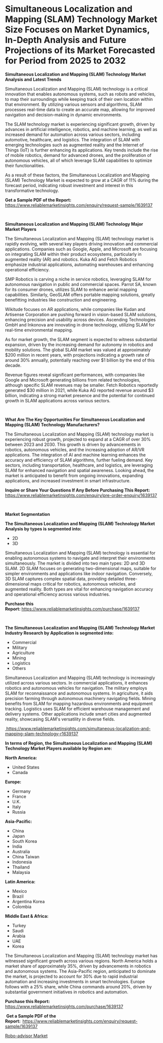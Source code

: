 <p><h1>Simultaneous Localization and Mapping (SLAM) Technology Market Size Focuses on Market Dynamics, In-Depth Analysis and Future Projections of its Market Forecasted for Period from 2025 to 2032</h1></p><p><strong>Simultaneous Localization and Mapping (SLAM) Technology Market Analysis and Latest Trends</strong></p>
<p><p>Simultaneous Localization and Mapping (SLAM) technology is a critical innovation that enables autonomous systems, such as robots and vehicles, to map their surroundings while keeping track of their own location within that environment. By utilizing various sensors and algorithms, SLAM processes real-time data to create an accurate map, allowing for improved navigation and decision-making in dynamic environments. </p><p>The SLAM technology market is experiencing significant growth, driven by advances in artificial intelligence, robotics, and machine learning, as well as increased demand for automation across various sectors, including automotive, healthcare, and logistics. The integration of SLAM with emerging technologies such as augmented reality and the Internet of Things (IoT) is further enhancing its applications. Key trends include the rise of mobile robotics, demand for advanced drones, and the proliferation of autonomous vehicles, all of which leverage SLAM capabilities to optimize their functionalities. </p><p>As a result of these factors, the Simultaneous Localization and Mapping (SLAM) Technology Market is expected to grow at a CAGR of 11% during the forecast period, indicating robust investment and interest in this transformative technology.</p></p>
<p><strong>Get a Sample PDF of the Report:&nbsp;</strong> <a href="https://www.reliablemarketinsights.com/enquiry/request-sample/1639137?utm_campaign=3044&utm_medium=2&utm_source=Github&utm_content=ia&utm_term=23032025&utm_id=simultaneous-localization-and-mapping-slam-technology">https://www.reliablemarketinsights.com/enquiry/request-sample/1639137</a></p>
<p>&nbsp;</p>
<p><strong>Simultaneous Localization and Mapping (SLAM) Technology Major Market Players</strong></p>
<p><p>The Simultaneous Localization and Mapping (SLAM) technology market is rapidly evolving, with several key players driving innovation and commercial applications. Companies such as Google, Apple, and Microsoft are focusing on integrating SLAM within their product ecosystems, particularly in augmented reality (AR) and robotics. Kuka AG and Fetch Robotics emphasize industrial applications, automating warehouses and enhancing operational efficiency.</p><p>SMP Robotics is carving a niche in service robotics, leveraging SLAM for autonomous navigation in public and commercial spaces. Parrot SA, known for its consumer drones, utilizes SLAM to enhance aerial mapping capabilities. Similarly, GeoSLAM offers portable mapping solutions, greatly benefitting industries like construction and engineering.</p><p>Wikitude focuses on AR applications, while companies like Kudan and Artisense Corporation are pushing forward in vision-based SLAM solutions, enhancing precision and usability across devices. Ascending Technologies GmbH and Inkonova are innovating in drone technology, utilizing SLAM for real-time environmental mapping.</p><p>As for market growth, the SLAM segment is expected to witness substantial expansion, driven by the increasing demand for autonomy in robotics and mobility solutions. The global SLAM market was valued at approximately $200 million in recent years, with projections indicating a growth rate of around 30% annually, potentially reaching over $1 billion by the end of this decade.</p><p>Revenue figures reveal significant performances, with companies like Google and Microsoft generating billions from related technologies, although specific SLAM revenues may be smaller. Fetch Robotics reportedly generated $30 million in 2021, while Kuka AG reported revenue around $3 billion, indicating a strong market presence and the potential for continued growth in SLAM applications across various sectors.</p></p>
<p>&nbsp;</p>
<p><strong>What Are The Key Opportunities For Simultaneous Localization and Mapping (SLAM) Technology Manufacturers?</strong></p>
<p><p>The Simultaneous Localization and Mapping (SLAM) technology market is experiencing robust growth, projected to expand at a CAGR of over 30% between 2023 and 2030. This growth is driven by advancements in robotics, autonomous vehicles, and the increasing adoption of AR/VR applications. The integration of AI and machine learning enhances the accuracy and efficiency of SLAM algorithms, further fueling demand. Key sectors, including transportation, healthcare, and logistics, are leveraging SLAM for enhanced navigation and spatial awareness. Looking ahead, the market is anticipated to benefit from ongoing innovations, expanding applications, and increased investment in smart infrastructure.</p></p>
<p><strong>Inquire or Share Your Questions If Any Before Purchasing This Report:</strong> <a href="https://www.reliablemarketinsights.com/enquiry/pre-order-enquiry/1639137?utm_campaign=3044&utm_medium=2&utm_source=Github&utm_content=ia&utm_term=23032025&utm_id=simultaneous-localization-and-mapping-slam-technology">https://www.reliablemarketinsights.com/enquiry/pre-order-enquiry/1639137</a></p>
<p>&nbsp;</p>
<p><strong>Market Segmentation</strong></p>
<p><strong>The Simultaneous Localization and Mapping (SLAM) Technology Market Analysis by types is segmented into:</strong></p>
<p><ul><li>2D</li><li>3D</li></ul></p>
<p><p>Simultaneous Localization and Mapping (SLAM) technology is essential for enabling autonomous systems to navigate and interpret their environments simultaneously. The market is divided into two main types: 2D and 3D SLAM. 2D SLAM focuses on generating two-dimensional maps, suitable for simpler environments and applications like indoor navigation. Conversely, 3D SLAM captures complex spatial data, providing detailed three-dimensional maps critical for robotics, autonomous vehicles, and augmented reality. Both types are vital for enhancing navigation accuracy and operational efficiency across various industries.</p></p>
<p><strong>Purchase this Report:&nbsp;</strong><a href="https://www.reliablemarketinsights.com/purchase/1639137?utm_campaign=3044&utm_medium=2&utm_source=Github&utm_content=ia&utm_term=23032025&utm_id=simultaneous-localization-and-mapping-slam-technology">https://www.reliablemarketinsights.com/purchase/1639137</a></p>
<p>&nbsp;</p>
<p><strong>The Simultaneous Localization and Mapping (SLAM) Technology Market Industry Research by Application is segmented into:</strong></p>
<p><ul><li>Commercial</li><li>Military</li><li>Agriculture</li><li>Mining</li><li>Logistics</li><li>Others</li></ul></p>
<p><p>Simultaneous Localization and Mapping (SLAM) technology is increasingly utilized across various sectors. In commercial applications, it enhances robotics and autonomous vehicles for navigation. The military employs SLAM for reconnaissance and autonomous systems. In agriculture, it aids precision farming through autonomous machinery navigating fields. Mining benefits from SLAM for mapping hazardous environments and equipment tracking. Logistics uses SLAM for efficient warehouse management and delivery systems. Other applications include smart cities and augmented reality, showcasing SLAM's versatility in diverse fields.</p></p>
<p><a href="https://www.reliablemarketinsights.com/simultaneous-localization-and-mapping-slam-technology-r1639137?utm_campaign=3044&utm_medium=2&utm_source=Github&utm_content=ia&utm_term=23032025&utm_id=simultaneous-localization-and-mapping-slam-technology">&nbsp;https://www.reliablemarketinsights.com/simultaneous-localization-and-mapping-slam-technology-r1639137</a></p>
<p><strong>In terms of Region, the Simultaneous Localization and Mapping (SLAM) Technology Market Players available by Region are:</strong></p>
<p>
    <p> <strong> North America: </strong>
        <ul>
            <li>United States</li>
            <li>Canada</li>
        </ul>
        </p> 
    <p> <strong> Europe: </strong>
        <ul>
            <li>Germany</li>
            <li>France</li>
            <li>U.K.</li>
            <li>Italy</li>
            <li>Russia</li>
        </ul>
        </p> 
    <p> <strong> Asia-Pacific: </strong>
        <ul>
            <li>China</li>
            <li>Japan</li>
            <li>South Korea</li>
            <li>India</li>
            <li>Australia</li>
            <li>China Taiwan</li>
            <li>Indonesia</li>
            <li>Thailand</li>
            <li>Malaysia</li>
        </ul>
        </p> 
    <p> <strong> Latin America: </strong>
        <ul>
            <li>Mexico</li>
            <li>Brazil</li>
            <li>Argentina Korea</li>
            <li>Colombia</li>
        </ul>
        </p> 
    <p> <strong> Middle East & Africa: </strong>
        <ul>
            <li>Turkey</li>
            <li>Saudi</li>
            <li>Arabia</li>
            <li>UAE</li>
            <li>Korea</li>
        </ul>
    </p>
    </p>
<p><p>The Simultaneous Localization and Mapping (SLAM) technology market has witnessed significant growth across various regions. North America holds a market share of approximately 35%, driven by advancements in robotics and autonomous systems. The Asia-Pacific region, anticipated to dominate the market, is projected to account for 30% due to rapid industrial automation and increasing investments in smart technologies. Europe follows with a 25% share, while China commands around 20%, driven by substantial government initiatives in robotics and automation.</p></p>
<p><strong>Purchase this Report: </strong><a href="https://www.reliablemarketinsights.com/purchase/1639137?utm_campaign=3044&utm_medium=2&utm_source=Github&utm_content=ia&utm_term=23032025&utm_id=simultaneous-localization-and-mapping-slam-technology">https://www.reliablemarketinsights.com/purchase/1639137</a></p>
<p>&nbsp;<strong>Get a Sample PDF of the Report:&nbsp;&nbsp;</strong><a href="https://www.reliablemarketinsights.com/enquiry/request-sample/1639137?utm_campaign=3044&utm_medium=2&utm_source=Github&utm_content=ia&utm_term=23032025&utm_id=simultaneous-localization-and-mapping-slam-technology">https://www.reliablemarketinsights.com/enquiry/request-sample/1639137</a></p>
<p><strong></strong></p>
<p><p><a href="https://github.com/elodielamto06/Market-Research-Report-List-1/blob/main/robo-advisor-market.md?utm_campaign=3044&utm_medium=2&utm_source=Github&utm_content=ia&utm_term=23032025&utm_id=simultaneous-localization-and-mapping-slam-technology">Robo-advisor Market</a></p></p>